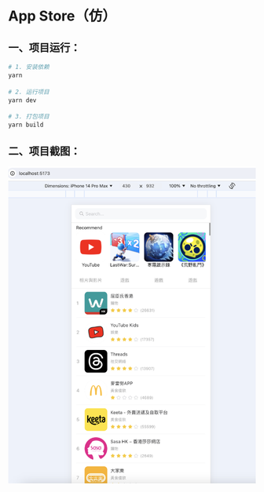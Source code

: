 # App Store（仿）

## 一、项目运行：

```sh
# 1. 安装依赖
yarn

# 2. 运行项目
yarn dev

# 3. 打包项目
yarn build
```

## 二、项目截图：

![demo](./demo.png)
